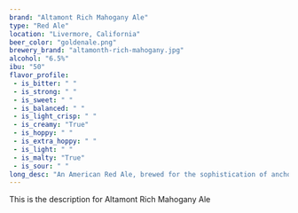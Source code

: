 ```yaml
---
brand: "Altamont Rich Mahogany Ale"
type: "Red Ale"
location: "Livermore, California"
beer_color: "goldenale.png"
brewery_brand: "altamonth-rich-mahogany.jpg"
alcohol: "6.5%"
ibu: "50"
flavor_profile:
 - is_bitter: " "
 - is_strong: " "
 - is_sweet: " "
 - is_balanced: " "
 - is_light_crisp: " "
 - is_creamy: "True"
 - is_hoppy: " "
 - is_extra_hoppy: " "
 - is_light: " "
 - is_malty: "True"
 - is_sour: " "
long_desc: "An American Red Ale, brewed for the sophistication of anchorman Ron Burgundy. Deep in a rich mahogany color, balanced maltiness, followed by a pronounce hop character. A pungent hop aroma and flavor is delivered by the use of Columbus, Summit, and Cascade hops; followed by a medium bitterness."
---
```


This is the description for Altamont Rich Mahogany Ale